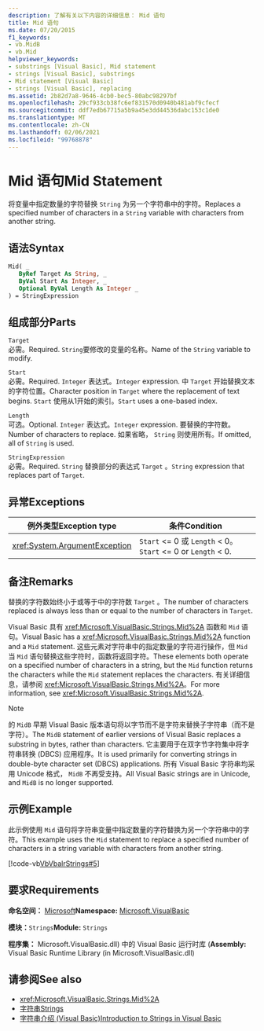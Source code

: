 ```yaml
---
description: 了解有关以下内容的详细信息： Mid 语句
title: Mid 语句
ms.date: 07/20/2015
f1_keywords:
- vb.MidB
- vb.Mid
helpviewer_keywords:
- substrings [Visual Basic], Mid statement
- strings [Visual Basic], substrings
- Mid statement [Visual Basic]
- strings [Visual Basic], replacing
ms.assetid: 2b82d7a8-9646-4cb0-bec5-80abc98297bf
ms.openlocfilehash: 29cf933cb38fc6ef831570d0940b481abf9cfecf
ms.sourcegitcommit: ddf7edb67715a5b9a45e3dd44536dabc153c1de0
ms.translationtype: MT
ms.contentlocale: zh-CN
ms.lasthandoff: 02/06/2021
ms.locfileid: "99768878"
---
```

# <a name="mid-statement"></a><span data-ttu-id="53557-103">Mid 语句</span><span class="sxs-lookup"><span data-stu-id="53557-103">Mid Statement</span></span>

<span data-ttu-id="53557-104">将变量中指定数量的字符替换 `String` 为另一个字符串中的字符。</span><span class="sxs-lookup"><span data-stu-id="53557-104">Replaces a specified number of characters in a `String` variable with characters from another string.</span></span>  
  
## <a name="syntax"></a><span data-ttu-id="53557-105">语法</span><span class="sxs-lookup"><span data-stu-id="53557-105">Syntax</span></span>  
  
```vb  
Mid( _  
   ByRef Target As String, _  
   ByVal Start As Integer, _  
   Optional ByVal Length As Integer _  
) = StringExpression  
```  
  
## <a name="parts"></a><span data-ttu-id="53557-106">组成部分</span><span class="sxs-lookup"><span data-stu-id="53557-106">Parts</span></span>  

 `Target`  
 <span data-ttu-id="53557-107">必需。</span><span class="sxs-lookup"><span data-stu-id="53557-107">Required.</span></span> <span data-ttu-id="53557-108">`String`要修改的变量的名称。</span><span class="sxs-lookup"><span data-stu-id="53557-108">Name of the `String` variable to modify.</span></span>  
  
 `Start`  
 <span data-ttu-id="53557-109">必需。</span><span class="sxs-lookup"><span data-stu-id="53557-109">Required.</span></span> <span data-ttu-id="53557-110">`Integer` 表达式。</span><span class="sxs-lookup"><span data-stu-id="53557-110">`Integer` expression.</span></span> <span data-ttu-id="53557-111">中 `Target` 开始替换文本的字符位置。</span><span class="sxs-lookup"><span data-stu-id="53557-111">Character position in `Target` where the replacement of text begins.</span></span> <span data-ttu-id="53557-112">`Start` 使用从1开始的索引。</span><span class="sxs-lookup"><span data-stu-id="53557-112">`Start` uses a one-based index.</span></span>  
  
 `Length`  
 <span data-ttu-id="53557-113">可选。</span><span class="sxs-lookup"><span data-stu-id="53557-113">Optional.</span></span> <span data-ttu-id="53557-114">`Integer` 表达式。</span><span class="sxs-lookup"><span data-stu-id="53557-114">`Integer` expression.</span></span> <span data-ttu-id="53557-115">要替换的字符数。</span><span class="sxs-lookup"><span data-stu-id="53557-115">Number of characters to replace.</span></span> <span data-ttu-id="53557-116">如果省略， `String` 则使用所有。</span><span class="sxs-lookup"><span data-stu-id="53557-116">If omitted, all of `String` is used.</span></span>  
  
 `StringExpression`  
 <span data-ttu-id="53557-117">必需。</span><span class="sxs-lookup"><span data-stu-id="53557-117">Required.</span></span> <span data-ttu-id="53557-118">`String` 替换部分的表达式 `Target` 。</span><span class="sxs-lookup"><span data-stu-id="53557-118">`String` expression that replaces part of `Target`.</span></span>  
  
## <a name="exceptions"></a><span data-ttu-id="53557-119">异常</span><span class="sxs-lookup"><span data-stu-id="53557-119">Exceptions</span></span>  
  
|<span data-ttu-id="53557-120">例外类型</span><span class="sxs-lookup"><span data-stu-id="53557-120">Exception type</span></span>|<span data-ttu-id="53557-121">条件</span><span class="sxs-lookup"><span data-stu-id="53557-121">Condition</span></span>|  
|--------------------|---------------|  
|<xref:System.ArgumentException>|<span data-ttu-id="53557-122">`Start` <= 0 或 `Length` < 0。</span><span class="sxs-lookup"><span data-stu-id="53557-122">`Start` <= 0 or `Length` < 0.</span></span>|  
  
## <a name="remarks"></a><span data-ttu-id="53557-123">备注</span><span class="sxs-lookup"><span data-stu-id="53557-123">Remarks</span></span>  

 <span data-ttu-id="53557-124">替换的字符数始终小于或等于中的字符数 `Target` 。</span><span class="sxs-lookup"><span data-stu-id="53557-124">The number of characters replaced is always less than or equal to the number of characters in `Target`.</span></span>  
  
 <span data-ttu-id="53557-125">Visual Basic 具有 <xref:Microsoft.VisualBasic.Strings.Mid%2A> 函数和 `Mid` 语句。</span><span class="sxs-lookup"><span data-stu-id="53557-125">Visual Basic has a <xref:Microsoft.VisualBasic.Strings.Mid%2A> function and a `Mid` statement.</span></span> <span data-ttu-id="53557-126">这些元素对字符串中的指定数量的字符进行操作，但 `Mid` 当 `Mid` 语句替换这些字符时，函数将返回字符。</span><span class="sxs-lookup"><span data-stu-id="53557-126">These elements both operate on a specified number of characters in a string, but the `Mid` function returns the characters while the `Mid` statement replaces the characters.</span></span> <span data-ttu-id="53557-127">有关详细信息，请参阅 <xref:Microsoft.VisualBasic.Strings.Mid%2A>。</span><span class="sxs-lookup"><span data-stu-id="53557-127">For more information, see <xref:Microsoft.VisualBasic.Strings.Mid%2A>.</span></span>  
  
> [!NOTE]
> <span data-ttu-id="53557-128">的 `MidB` 早期 Visual Basic 版本语句将以字节而不是字符来替换子字符串（而不是字符）。</span><span class="sxs-lookup"><span data-stu-id="53557-128">The `MidB` statement of earlier versions of Visual Basic replaces a substring in bytes, rather than characters.</span></span> <span data-ttu-id="53557-129">它主要用于在双字节字符集中将字符串转换 (DBCS) 应用程序。</span><span class="sxs-lookup"><span data-stu-id="53557-129">It is used primarily for converting strings in double-byte character set (DBCS) applications.</span></span> <span data-ttu-id="53557-130">所有 Visual Basic 字符串均采用 Unicode 格式， `MidB` 不再受支持。</span><span class="sxs-lookup"><span data-stu-id="53557-130">All Visual Basic strings are in Unicode, and `MidB` is no longer supported.</span></span>  
  
## <a name="example"></a><span data-ttu-id="53557-131">示例</span><span class="sxs-lookup"><span data-stu-id="53557-131">Example</span></span>  

 <span data-ttu-id="53557-132">此示例使用 `Mid` 语句将字符串变量中指定数量的字符替换为另一个字符串中的字符。</span><span class="sxs-lookup"><span data-stu-id="53557-132">This example uses the `Mid` statement to replace a specified number of characters in a string variable with characters from another string.</span></span>  
  
 [!code-vb[VbVbalrStrings#5](~/samples/snippets/visualbasic/VS_Snippets_VBCSharp/VbVbalrStrings/VB/Class1.vb#5)]  
  
## <a name="requirements"></a><span data-ttu-id="53557-133">要求</span><span class="sxs-lookup"><span data-stu-id="53557-133">Requirements</span></span>  

 <span data-ttu-id="53557-134">**命名空间：** [Microsoft](../runtime-library-members.md)</span><span class="sxs-lookup"><span data-stu-id="53557-134">**Namespace:** [Microsoft.VisualBasic](../runtime-library-members.md)</span></span>  
  
 <span data-ttu-id="53557-135">**模块：**`Strings`</span><span class="sxs-lookup"><span data-stu-id="53557-135">**Module:** `Strings`</span></span>  
  
 <span data-ttu-id="53557-136">**程序集：** Microsoft.VisualBasic.dll) 中的 Visual Basic 运行时库 (</span><span class="sxs-lookup"><span data-stu-id="53557-136">**Assembly:** Visual Basic Runtime Library (in Microsoft.VisualBasic.dll)</span></span>  
  
## <a name="see-also"></a><span data-ttu-id="53557-137">请参阅</span><span class="sxs-lookup"><span data-stu-id="53557-137">See also</span></span>

- <xref:Microsoft.VisualBasic.Strings.Mid%2A>
- [<span data-ttu-id="53557-138">字符串</span><span class="sxs-lookup"><span data-stu-id="53557-138">Strings</span></span>](../../programming-guide/language-features/strings/index.md)
- [<span data-ttu-id="53557-139">字符串介绍 (Visual Basic)</span><span class="sxs-lookup"><span data-stu-id="53557-139">Introduction to Strings in Visual Basic</span></span>](../../programming-guide/language-features/strings/introduction-to-strings.md)
